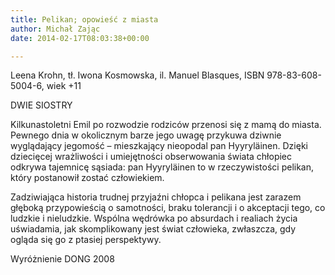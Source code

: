 ```yaml
---
title: Pelikan; opowieść z miasta
author: Michał Zając
date: 2014-02-17T08:03:38+00:00

---
```

Leena Krohn, tł. Iwona Kosmowska, il. Manuel Blasques, ISBN 978-83-608-5004-6, wiek +11
   
DWIE SIOSTRY
  
Kilkunastoletni Emil po rozwodzie rodziców przenosi się z mamą do miasta. Pewnego dnia w okolicznym barze jego uwagę przykuwa dziwnie wyglądający jegomość &#8211; mieszkający nieopodal pan Hyyryläinen. Dzięki dziecięcej wrażliwości i umiejętności obserwowania świata chłopiec odkrywa tajemnicę sąsiada: pan Hyyryläinen to w rzeczywistości pelikan, który postanowił zostać człowiekiem.
  
Zadziwiająca historia trudnej przyjaźni chłopca i pelikana jest zarazem głęboką przypowieścią o samotności, braku tolerancji i o akceptacji tego, co ludzkie i nieludzkie. Wspólna wędrówka po absurdach i realiach życia uświadamia, jak skomplikowany jest świat człowieka, zwłaszcza, gdy ogląda się go z ptasiej perspektywy.
  
Wyróżnienie DONG 2008
